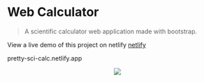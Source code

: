 # Web Calculator

> A scientific calculator web application made with bootstrap.

View a live demo of this project on netlify [netlify](https://pretty-sci-calc.netlify.app/)

pretty-sci-calc.netlify.app

<p align="center">
  <img src="https://pretty-sci-calc.netlify.app/screenshots/screenshot2.png" />
</p>
